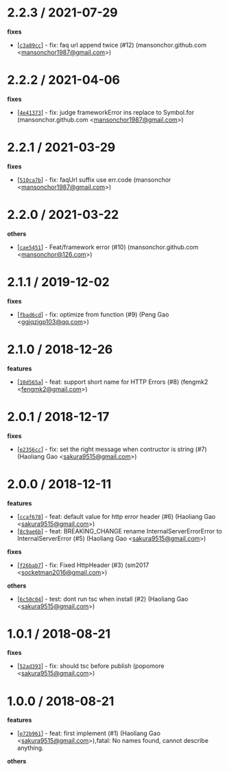 
2.2.3 / 2021-07-29
==================

**fixes**
  * [[`c3a89cc`](http://github.com/eggjs/egg-errors/commit/c3a89ccefe2370deb5400729fdad106dc6e84a52)] - fix: faq url append twice (#12) (mansonchor.github.com <<mansonchor1987@gmail.com>>)

2.2.2 / 2021-04-06
==================

**fixes**
  * [[`4e41373`](http://github.com/eggjs/egg-errors/commit/4e41373129601aa4e09faef21c607f432f9d1105)] - fix: judge frameworkError ins replace to Symbol.for (mansonchor.github.com <<mansonchor1987@gmail.com>>)

2.2.1 / 2021-03-29
==================

**fixes**
  * [[`510ca7b`](http://github.com/eggjs/egg-errors/commit/510ca7b95edff4c2a2b9227c01ae8baa14cf5af3)] - fix: faqUrl suffix use err.code (mansonchor <<mansonchor1987@gmail.com>>)

2.2.0 / 2021-03-22
==================

**others**
  * [[`cae5451`](http://github.com/eggjs/egg-errors/commit/cae545101335c8a878ec4ee9094aeca1c688b825)] - Feat/framework error (#10) (mansonchor.github.com <<mansonchor@126.com>>)

2.1.1 / 2019-12-02
==================

**fixes**
  * [[`fbad6cd`](http://github.com/eggjs/egg-errors/commit/fbad6cd0ed5ae723b913124bf9176bfd36eb791f)] - fix: optimize from function (#9) (Peng Gao <<ggjqzjgp103@qq.com>>)

2.1.0 / 2018-12-26
==================

**features**
  * [[`10d565a`](http://github.com/eggjs/egg-errors/commit/10d565a24118c62d0a8a5ac2edcf04ab0df3968b)] - feat: support short name for HTTP Errors (#8) (fengmk2 <<fengmk2@gmail.com>>)

2.0.1 / 2018-12-17
==================

**fixes**
  * [[`e2356cc`](http://github.com/eggjs/egg-errors/commit/e2356ccfa5e4caec8044957bf8e95202ae024f4a)] - fix: set the right message when contructor is string (#7) (Haoliang Gao <<sakura9515@gmail.com>>)

2.0.0 / 2018-12-11
==================

**features**
  * [[`ccaf678`](http://github.com/eggjs/egg-errors/commit/ccaf678e33628ca1424416e3e11b815d74e90e57)] - feat: default value for http error header (#6) (Haoliang Gao <<sakura9515@gmail.com>>)
  * [[`8c9ae6b`](http://github.com/eggjs/egg-errors/commit/8c9ae6b35c383961ba7ba3c89eb69fd30ff8acfd)] - feat: BREAKING_CHANGE rename InternalServerErrorError to InternalServerError (#5) (Haoliang Gao <<sakura9515@gmail.com>>)

**fixes**
  * [[`f26bab7`](http://github.com/eggjs/egg-errors/commit/f26bab768ce9bb6fa280738a288a20a95e229a8b)] - fix: Fixed HttpHeader (#3) (sm2017 <<socketman2016@gmail.com>>)

**others**
  * [[`6c50c04`](http://github.com/eggjs/egg-errors/commit/6c50c0439f6fcd19ad0a039fbb69cb1715351f18)] - test: dont run tsc when install (#2) (Haoliang Gao <<sakura9515@gmail.com>>)

1.0.1 / 2018-08-21
==================

**fixes**
  * [[`52ad393`](http://github.com/eggjs/egg-errors/commit/52ad3935b9288e3b8b9c98407de674338a00ed08)] - fix: should tsc before publish (popomore <<sakura9515@gmail.com>>)

1.0.0 / 2018-08-21
==================

**features**
  * [[`e72b961`](http://github.com/eggjs/egg-errors/commit/e72b96141fbf132c6c7e8b60f2fb2a4c3bdd4262)] - feat: first implement (#1) (Haoliang Gao <<sakura9515@gmail.com>>),fatal: No names found, cannot describe anything.

**others**


